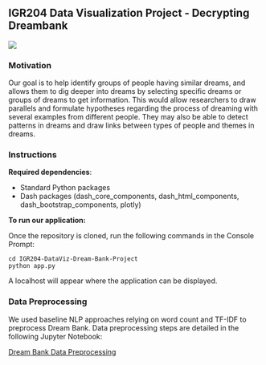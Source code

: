 ## IGR204 Data Visualization Project - Decrypting Dreambank

![](assets/dreambank_viewer_1.PNG)

### Motivation

Our goal is to help  identify groups of people having similar dreams, and allows them to dig deeper into dreams by selecting specific dreams or groups of dreams to get information. This would allow researchers to draw parallels and formulate hypotheses regarding the process of dreaming with several examples from different people. They may also be able to detect patterns in dreams and draw links between types of people and themes in dreams.

### Instructions

**Required dependencies**:

- Standard Python packages
- Dash packages (dash_core_components, dash_html_components, dash_bootstrap_components, plotly)

**To run our application:**

Once the repository is cloned, run the following commands in the Console Prompt:

```console
cd IGR204-DataViz-Dream-Bank-Project
python app.py
```

A localhost will appear where the application can be displayed.

### Data Preprocessing 

We used baseline NLP approaches relying on word count and TF-IDF to preprocess Dream Bank. Data preprocessing steps are detailed in the following Jupyter Notebook:

[Dream Bank Data Preprocessing](https://nbviewer.jupyter.org/github/SJD1882/IGR204-DataViz-Dream-Bank-Project/blob/master/notebooks/Dream_Bank_Data_Preprocessing.ipynb)
